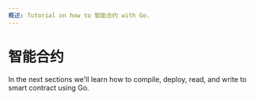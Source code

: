 ```yaml
---
概述: Tutorial on how to 智能合约 with Go.
---
```


# 智能合约

In the next sections we'll learn how to compile, deploy, read, and write to smart contract using Go.
